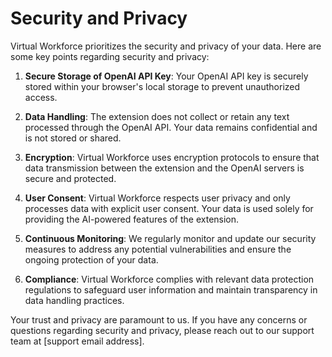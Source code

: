 # Security and Privacy

Virtual Workforce prioritizes the security and privacy of your data. Here are some key points regarding security and privacy:

1. **Secure Storage of OpenAI API Key**: Your OpenAI API key is securely stored within your browser's local storage to prevent unauthorized access.

2. **Data Handling**: The extension does not collect or retain any text processed through the OpenAI API. Your data remains confidential and is not stored or shared.

3. **Encryption**: Virtual Workforce uses encryption protocols to ensure that data transmission between the extension and the OpenAI servers is secure and protected.

4. **User Consent**: Virtual Workforce respects user privacy and only processes data with explicit user consent. Your data is used solely for providing the AI-powered features of the extension.

5. **Continuous Monitoring**: We regularly monitor and update our security measures to address any potential vulnerabilities and ensure the ongoing protection of your data.

6. **Compliance**: Virtual Workforce complies with relevant data protection regulations to safeguard user information and maintain transparency in data handling practices.

Your trust and privacy are paramount to us. If you have any concerns or questions regarding security and privacy, please reach out to our support team at [support email address].

